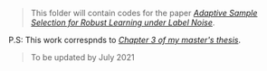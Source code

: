 > This folder will contain codes for the paper _[Adaptive Sample Selection for Robust Learning under Label Noise](https://arxiv.org/abs/2106.15292)_. 

P.S: This work correspnds to [_Chapter 3 of my master's thesis_](https://dbp1994.github.io/files/deep-patel-iisc-masters-thesis_compressed.pdf).


> To be updated by July 2021
